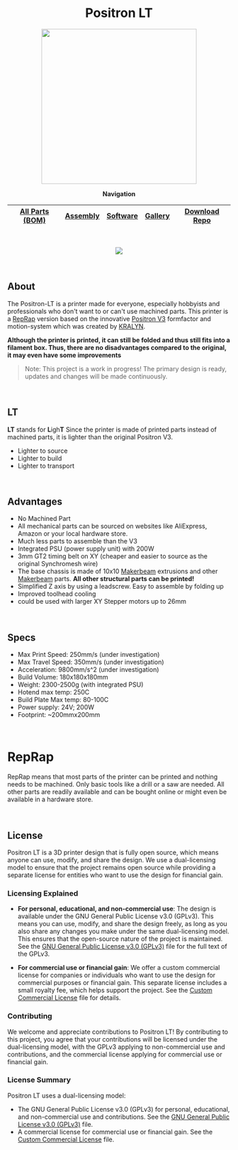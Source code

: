 <div align="center">

# Positron LT

<img src="https://user-images.githubusercontent.com/35639879/213928234-fddfa075-c74c-4e65-8248-b939360a8843.gif" width="350" height="350">

**Navigation**

| [All Parts (BOM)](/Parts) | [Assembly](/Assembly) | [Software](/Software) | [Gallery](/Gallery) | [Download Repo](../../archive/refs/heads/main.zip)
| --- | --- | --- | --- | --- |

<br>

[<img src="https://discordapp.com/api/guilds/1067472931246047323/widget.png?style=banner2">](https://discord.gg/HJ44ZeGG2F)

</div>

<br>

## About


The Positron-LT is a printer made for everyone, especially hobbyists and professionals who don't want to or can't use machined parts.
This printer is a [RepRap](https://reprap.org/wiki/RepRap) version based on the innovative [Positron V3](https://github.com/KRALYN/PositronV3) formfactor and motion-system which was created by [KRALYN](https://github.com/KRALYN/PositronV3).

**Although the printer is printed, it can still be folded and thus still fits into a filament box. Thus, there are no disadvantages compared to the original, it may even have some improvements**

> Note: This project is a work in progress! The primary design is ready, updates and changes will be made continuously.

<br>

## LT
**LT** stands for **L**igh**T** 
Since the printer is made of printed parts instead of machined parts, it is lighter than the original Positron V3.

- Lighter to source
- Lighter to build
- Lighter to transport

<br>

## Advantages 

- No Machined Part
-	All mechanical parts can be sourced on websites like AliExpress, Amazon or your local hardware store.
- Much less parts to assemble than the V3
- Integrated PSU (power supply unit) with 200W
- 3mm GT2 timing belt on XY (cheaper and easier to source as the original Synchromesh wire)
- The base chassis is made of 10x10 [Makerbeam](https://www.makerbeam.com/makerbeam/) extrusions and other [Makerbeam](https://www.makerbeam.com/makerbeam/) parts. **All other structural parts can be printed!**
- Simplified Z axis by using a leadscrew. Easy to assemble by folding up
- Improved toolhead cooling
- could be used with larger XY Stepper motors up to 26mm

<br>

## Specs

-	Max Print Speed: 250mm/s (under investigation)
-	Max Travel Speed: 350mm/s (under investigation)
-	Acceleration: 9800mm/s^2 (under investigation)
-	Build Volume: 180x180x180mm
-	Weight: 2300-2500g (with integrated PSU)
-	Hotend max temp: 250C
-	Build Plate Max temp: 80-100C
-	Power supply: 24V; 200W
-	Footprint: ~200mmx200mm

<br>

# RepRap
RepRap means that most parts of the printer can be printed and nothing needs to be machined. Only basic tools like a drill or a saw are needed. All other parts are readily available and can be bought online or might even be available in a hardware store.



<br>

## License

Positron LT is a 3D printer design that is fully open source, which means anyone can use, modify, and share the design. We use a dual-licensing model to ensure that the project remains open source while providing a separate license for entities who want to use the design for financial gain.

### Licensing Explained

- **For personal, educational, and non-commercial use**: The design is available under the GNU General Public License v3.0 (GPLv3). This means you can use, modify, and share the design freely, as long as you also share any changes you make under the same dual-licensing model. This ensures that the open-source nature of the project is maintained. See the [GNU General Public License v3.0 (GPLv3)](LICENSE) file for the full text of the GPLv3.

- **For commercial use or financial gain**: We offer a custom commercial license for companies or individuals who want to use the design for commercial purposes or financial gain. This separate license includes a small royalty fee, which helps support the project. See the [Custom Commercial License](LICENSE-COMMERCIAL) file for details.

### Contributing

We welcome and appreciate contributions to Positron LT! By contributing to this project, you agree that your contributions will be licensed under the dual-licensing model, with the GPLv3 applying to non-commercial use and contributions, and the commercial license applying for commercial use or financial gain.

### License Summary

Positron LT uses a dual-licensing model:

- The GNU General Public License v3.0 (GPLv3) for personal, educational, and non-commercial use and contributions. See the [GNU General Public License v3.0 (GPLv3)](LICENSE) file.
- A commercial license for commercial use or financial gain. See the [Custom Commercial License](LICENSE-COMMERCIAL) file.

